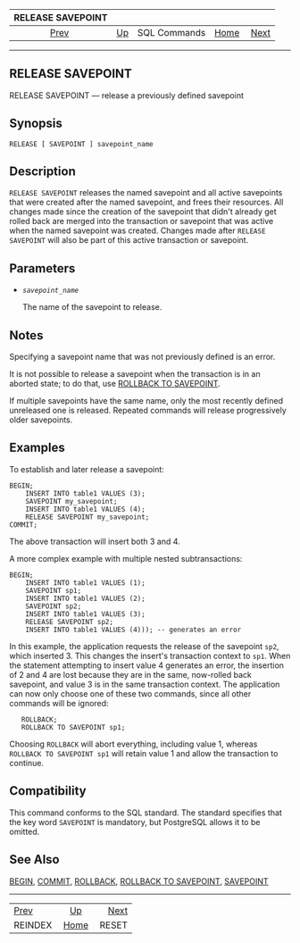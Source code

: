 <!--?xml version="1.0" encoding="UTF-8" standalone="no"?-->

|          RELEASE SAVEPOINT          |                                        |              |                                                       |                                 |
| :---------------------------------: | :------------------------------------- | :----------: | ----------------------------------------------------: | ------------------------------: |
| [Prev](sql-reindex.html "REINDEX")  | [Up](sql-commands.html "SQL Commands") | SQL Commands | [Home](index.html "PostgreSQL 17devel Documentation") |  [Next](sql-reset.html "RESET") |

***

## RELEASE SAVEPOINT

RELEASE SAVEPOINT — release a previously defined savepoint

## Synopsis

    RELEASE [ SAVEPOINT ] savepoint_name

## Description

`RELEASE SAVEPOINT` releases the named savepoint and all active savepoints that were created after the named savepoint, and frees their resources. All changes made since the creation of the savepoint that didn't already get rolled back are merged into the transaction or savepoint that was active when the named savepoint was created. Changes made after `RELEASE SAVEPOINT` will also be part of this active transaction or savepoint.

## Parameters

* *`savepoint_name`*

    The name of the savepoint to release.

## Notes

Specifying a savepoint name that was not previously defined is an error.

It is not possible to release a savepoint when the transaction is in an aborted state; to do that, use [ROLLBACK TO SAVEPOINT](sql-rollback-to.html "ROLLBACK TO SAVEPOINT").

If multiple savepoints have the same name, only the most recently defined unreleased one is released. Repeated commands will release progressively older savepoints.

## Examples

To establish and later release a savepoint:

    BEGIN;
        INSERT INTO table1 VALUES (3);
        SAVEPOINT my_savepoint;
        INSERT INTO table1 VALUES (4);
        RELEASE SAVEPOINT my_savepoint;
    COMMIT;

The above transaction will insert both 3 and 4.

A more complex example with multiple nested subtransactions:

    BEGIN;
        INSERT INTO table1 VALUES (1);
        SAVEPOINT sp1;
        INSERT INTO table1 VALUES (2);
        SAVEPOINT sp2;
        INSERT INTO table1 VALUES (3);
        RELEASE SAVEPOINT sp2;
        INSERT INTO table1 VALUES (4))); -- generates an error

In this example, the application requests the release of the savepoint `sp2`, which inserted 3. This changes the insert's transaction context to `sp1`. When the statement attempting to insert value 4 generates an error, the insertion of 2 and 4 are lost because they are in the same, now-rolled back savepoint, and value 3 is in the same transaction context. The application can now only choose one of these two commands, since all other commands will be ignored:

       ROLLBACK;
       ROLLBACK TO SAVEPOINT sp1;

Choosing `ROLLBACK` will abort everything, including value 1, whereas `ROLLBACK TO SAVEPOINT sp1` will retain value 1 and allow the transaction to continue.

## Compatibility

This command conforms to the SQL standard. The standard specifies that the key word `SAVEPOINT` is mandatory, but PostgreSQL allows it to be omitted.

## See Also

[BEGIN](sql-begin.html "BEGIN"), [COMMIT](sql-commit.html "COMMIT"), [ROLLBACK](sql-rollback.html "ROLLBACK"), [ROLLBACK TO SAVEPOINT](sql-rollback-to.html "ROLLBACK TO SAVEPOINT"), [SAVEPOINT](sql-savepoint.html "SAVEPOINT")

***

|                                     |                                                       |                                 |
| :---------------------------------- | :---------------------------------------------------: | ------------------------------: |
| [Prev](sql-reindex.html "REINDEX")  |         [Up](sql-commands.html "SQL Commands")        |  [Next](sql-reset.html "RESET") |
| REINDEX                             | [Home](index.html "PostgreSQL 17devel Documentation") |                           RESET |
